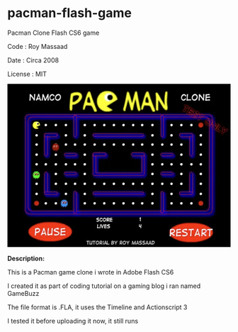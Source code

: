 # pacman-flash-game
Pacman Clone Flash CS6 game

Code : Roy Massaad

Date : Circa 2008

License : MIT

![](screenshot.png)

**Description:**

This is a Pacman game clone i wrote in Adobe Flash CS6

I created it as part of coding tutorial on a gaming blog i ran named GameBuzz

The file format is .FLA, it uses the Timeline and Actionscript 3

I tested it before uploading it now, it still runs


